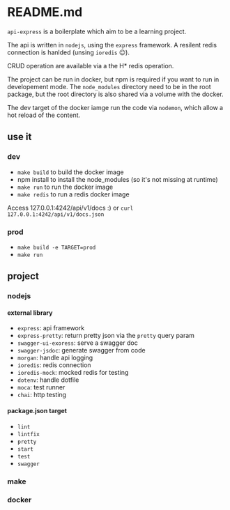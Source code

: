 # README.md

`api-express` is a boilerplate which aim to be a learning project. 

The api is written in `nodejs`, using the `express` framework. 
A resilent redis connection is hanlded (unsing `ioredis` :wink:). 

CRUD operation are available via a the H* redis operation.

The project can be run in docker, but npm is required if you want to run in developement mode. 
The `node_modules` directory need to be in the root package, but the root directory is also 
shared via a volume with the docker. 

The dev target of the docker iamge run the code via `nodemon`, which allow a hot reload of the content.

## use it 

### dev 

- `make build` to build the docker image
- npm install to install the node_modules (so it's not missing at runtime)
- `make run` to run the docker image
- `make redis` to run a redis docker image


Access 127.0.0.1:4242/api/v1/docs :) or `curl 127.0.0.1:4242/api/v1/docs.json`

### prod 

- `make build -e TARGET=prod`
- `make run`

## project

### nodejs

#### external library 

- `express`: api framework
- `express-pretty`: return pretty json via the `pretty` query param
- `swagger-ui-exoress`: serve a swagger doc 
- `swagger-jsdoc`: generate swagger from code
- `morgan`: handle api logging
- `ioredis`: redis connection
- `ioredis-mock`: mocked redis for testing
- `dotenv`: handle dotfile
- `moca`: test runner
- `chai`: http testing

#### package.json target

- `lint`
- `lintfix`
- `pretty`
- `start`
- `test`
- `swagger`

### make 

### docker

